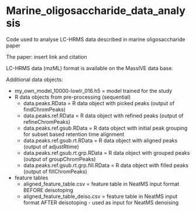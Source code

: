 # Marine_oligosaccharide_data_analysis
Code used to analyse LC-HRMS data described in marine oligosaccharide paper

The paper: insert link and citation

LC-HRMS data (mzML) format is available on the MassIVE data base. 

Additional data objects:

- my_own_model_10000-lowlr_016.h5 = model trained for the study
- R data objects from pre-processing (sequential)
  - data.peaks.RData = R data object with picked peaks (output of findChromPeaks)
  - data.peaks.ref.RData = R data object with refined peaks (output of refineChromPeaks)
  - data.peaks.ref.gsub.RData = R data object with initial peak grouping for subset based retention time alignment
  - data.peaks.ref.gsub.rt.RData = R data object with aligned peaks (output of adjustRtime)
  - data.peaks.ref.gsub.rt.grp.RData = R data object with grouped peaks (output of groupChromPeaks)
  - data.peaks.ref.gsub.rt.grp.fill.RData = R data object with filled peaks (output of fillChromPeaks)
- feature tables
  - aligned_feature_table.csv = feature table in NeatMS input format BEFORE deisotoping
  - aligned_feature_table_deiso.csv = feature table in NeatMS input format AFTER deisotoping - used as input for NeatMS denoising



